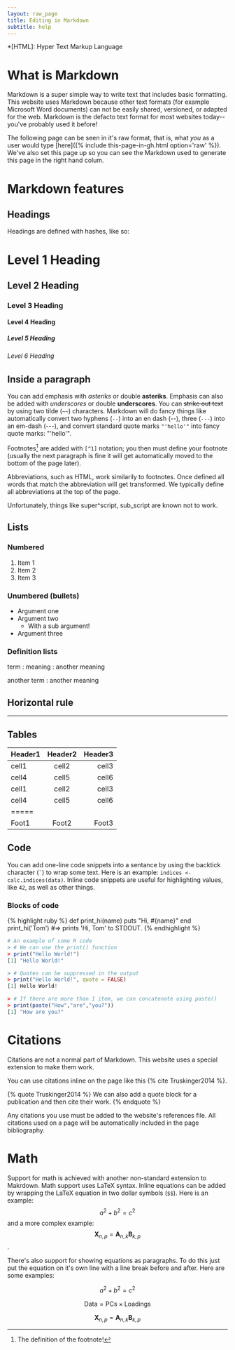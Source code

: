 ```yaml
---
layout: raw_page
title: Editing in Markdown
subtitle: help
---
```

*[HTML]: Hyper Text Markup Language

# What is Markdown

Markdown is a super simple way to write text that includes basic formatting.
This website uses Markdown because other text formats (for example Microsoft 
Word documents) can not be easily shared, versioned, or adapted for the web.
Markdown is the defacto text format for most websites today--you've probably
used it before!

The following page can be seen in it's raw format, that is, what _you_ as a user
would type [here]({% include this-page-in-gh.html option='raw' %}). We've also 
set this page up so you can see the Markdown used to generate this page in the 
right hand colum.

# Markdown features

## Headings

Headings are defined with hashes, like so:

# Level 1 Heading
## Level 2 Heading
### Level 3 Heading
#### Level 4 Heading
##### Level 5 Heading
###### Level 6 Heading








## Inside a paragraph

You can add emphasis with  *asteriks* or double **asteriks**. Emphasis can also
be added with _underscores_ or double __underscores__. You can ~~strike out 
text~~ by using two tilde (`~~`) characters. Markdown will do fancy things like
automatically convert two hyphens (`--`) into an en dash (--), three (`---`) 
into an em-dash (---), and convert standard quote marks `"'hello'"` into fancy
quote marks: "'hello'".

Footnotes[^1] are added with `[^1]` notation; you then must define your footnote
(usually the next paragraph is fine it will get automatically moved to the
bottom of the page later).

[^1]: The definition of the footnote!

Abbreviations, such as HTML, work similarily to footnotes. Once defined all
words that match the abbreviation will get transformed. We typically define all
abbreviations at the top of the page.

Unfortunately, things like super^script, sub_script are known not to work.

## Lists

### Numbered

1. Item 1
1. Item 2
1. Item 3

### Unumbered (bullets)

- Argument one
- Argument two
  - With a sub argument!
- Argument three

### Definition lists

term
: meaning
: another meaning

another term
: another meaning



## Horizontal rule

--- 


## Tables

| Header1 | Header2 | Header3 |
|:--------|:-------:|--------:|
| cell1   | cell2   | cell3   |
| cell4   | cell5   | cell6   |
| cell1   | cell2   | cell3   |
| cell4   | cell5   | cell6   |
|=====
| Foot1   | Foot2   | Foot3   |






## Code

You can add one-line code snippets into a sentance by using the backtick
character (`` ` ``) to wrap some text. Here is an example: 
`indices <- calc.indices(data)`. Inline code snippets are useful for highlighting
values, like `42`,  as well as other things.

### Blocks of code

{% highlight ruby %}
def print_hi(name)
  puts "Hi, #{name}"
end
print_hi('Tom')
#=> prints 'Hi, Tom' to STDOUT.
{% endhighlight %}


```r
# An example of some R code
> # We can use the print() function
> print("Hello World!")
[1] "Hello World!"

> # Quotes can be suppressed in the output
> print("Hello World!", quote = FALSE)
[1] Hello World!

> # If there are more than 1 item, we can concatenate using paste()
> print(paste("How","are","you?"))
[1] "How are you?"
```
 



# Citations

Citations are not a normal part of Markdown. This website uses a special
extension to make them work.

You can use citations inline on the page like this {% cite Truskinger2014 %}.

{% quote Truskinger2014 %}
We can also add a quote block for a publication and then cite their work.
{% endquote %}

Any citations you use must be added to the website's references file.
All citations used on a page will be automatically included in the page
bibliography.



# Math

Support for math is achieved with another non-standard extension to Makrdown.
Math support uses LaTeX syntax. Inline equations can be added by wrapping the
LaTeX equation in two dollar symbols (`$$`). Here is an example:
$$a^2 + b^2 = c^2$$ and a more complex example:
$$ \mathbf{X}_{n,p} = \mathbf{A}_{n,k} \mathbf{B}_{k,p} $$.

There's also support for showing equations as paragraphs. To do this just put
the equation on it's own line with a line break before and after. Here are some
examples:

$$a^2 + b^2 = c^2$$

$$ \mathsf{Data = PCs} \times \mathsf{Loadings} $$

$$ \mathbf{X}_{n,p} = \mathbf{A}_{n,k} \mathbf{B}_{k,p} $$